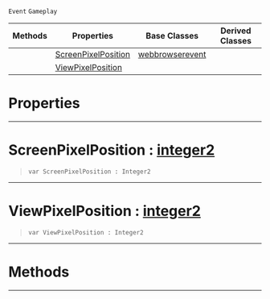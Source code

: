  `Event` `Gameplay`



|Methods|Properties|Base Classes|Derived Classes|
|---|---|---|---|
| |[ ScreenPixelPosition](https://github.com/ZilchEngine/ZilchDocs/blob/master/code_reference/class_reference/webbrowserpointqueryevent.markdown#screenpixelposition-zero)|[webbrowserevent](https://github.com/ZilchEngine/ZilchDocs/blob/master/code_reference/class_reference/webbrowserevent.markdown)| |
| |[ ViewPixelPosition](https://github.com/ZilchEngine/ZilchDocs/blob/master/code_reference/class_reference/webbrowserpointqueryevent.markdown#viewpixelposition-zero-e)| | |


 #  Properties


---  
 #  ScreenPixelPosition : [integer2](https://github.com/ZilchEngine/ZilchDocs/blob/master/code_reference/nada_base_types/integer2.markdown)

> 
> ``` lang=cpp, name=Nada
> var ScreenPixelPosition : Integer2


---  
 #  ViewPixelPosition : [integer2](https://github.com/ZilchEngine/ZilchDocs/blob/master/code_reference/nada_base_types/integer2.markdown)

> 
> ``` lang=cpp, name=Nada
> var ViewPixelPosition : Integer2


---  
 #  Methods


---  
 

 